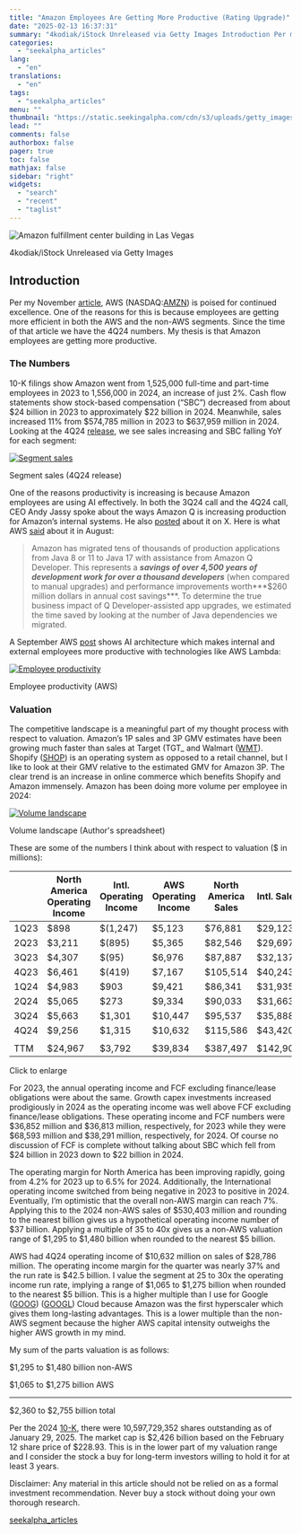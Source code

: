 ```yaml
---
title: "Amazon Employees Are Getting More Productive (Rating Upgrade)"
date: "2025-02-13 16:37:31"
summary: "4kodiak/iStock Unreleased via Getty Images Introduction Per my November article, AWS (NASDAQ:AMZN) is poised for continued excellence. One of the reasons for this is because employees are getting more efficient in both the AWS and the non-AWS segments. Since the time of that article we have the 4Q24 numbers. My..."
categories:
  - "seekalpha_articles"
lang:
  - "en"
translations:
  - "en"
tags:
  - "seekalpha_articles"
menu: ""
thumbnail: "https://static.seekingalpha.com/cdn/s3/uploads/getty_images/1252468735/image_1252468735.jpg"
lead: ""
comments: false
authorbox: false
pager: true
toc: false
mathjax: false
sidebar: "right"
widgets:
  - "search"
  - "recent"
  - "taglist"
---
```


![Amazon fulfillment center building in Las Vegas](https://static.seekingalpha.com/cdn/s3/uploads/getty_images/1252468735/image_1252468735.jpg?io=getty-c-w750) 



4kodiak/iStock Unreleased via Getty Images





Introduction
------------

Per my November [article](https://seekingalpha.com/article/4734875-amazon-aws-is-poised-for-continued-excellence-with-operating-margin-and-revenue), AWS (NASDAQ:[AMZN](https://seekingalpha.com/symbol/AMZN "Amazon.com, Inc.")) is poised for continued excellence. One of the reasons for this is because employees are getting more efficient in both the AWS and the non-AWS segments. Since the time of that article we have the 4Q24 numbers. My thesis is that Amazon employees are getting more productive.

### The Numbers

10-K filings show Amazon went from 1,525,000 full-time and part-time employees in 2023 to 1,556,000 in 2024, an increase of just 2%. Cash flow statements show stock-based compensation (“SBC”) decreased from about $24 billion in 2023 to approximately $22 billion in 2024. Meanwhile, sales increased 11% from $574,785 million in 2023 to $637,959 million in 2024. Looking at the 4Q24 [release](https://s2.q4cdn.com/299287126/files/doc_financials/2024/q4/AMZN-Q4-2024-Earnings-Release.pdf), we see sales increasing and SBC falling YoY for each segment:

 [![Segment sales](https://static.seekingalpha.com/uploads/2025/2/12/3418341-17394028417777789.jpeg)](https://static.seekingalpha.com/uploads/2025/2/12/3418341-17394028417777789_origin.jpeg) 



Segment sales (4Q24 release)





One of the reasons productivity is increasing is because Amazon employees are using AI effectively. In both the 3Q24 call and the 4Q24 call, CEO Andy Jassy spoke about the ways Amazon Q is increasing production for Amazon’s internal systems. He also [posted](https://x.com/ajassy/status/1826608791741493281?lang=en) about it on X. Here is what AWS [said](https://aws.amazon.com/blogs/devops/amazon-q-developer-just-reached-a-260-million-dollar-milestone/) about it in August:

> Amazon has migrated tens of thousands of production applications from Java 8 or 11 to Java 17 with assistance from Amazon Q Developer. This represents a ***savings of over 4,500 years of development work for over a thousand developers*** (when compared to manual upgrades) and performance improvements worth***$260 million dollars in annual cost savings***. To determine the true business impact of Q Developer-assisted app upgrades, we estimated the time saved by looking at the number of Java dependencies we migrated.

A September AWS [post](https://aws.amazon.com/blogs/machine-learning/improve-employee-productivity-using-generative-ai-with-amazon-bedrock/) shows AI architecture which makes internal and external employees more productive with technologies like AWS Lambda:

 [![Employee productivity](https://static.seekingalpha.com/uploads/2025/2/12/3418341-17394028411910515.jpeg)](https://static.seekingalpha.com/uploads/2025/2/12/3418341-17394028411910515_origin.jpeg) 



Employee productivity (AWS)





### Valuation

The competitive landscape is a meaningful part of my thought process with respect to valuation. Amazon’s 1P sales and 3P GMV estimates have been growing much faster than sales at Target (TGT\_ and Walmart ([WMT](https://seekingalpha.com/symbol/WMT "Walmart Inc.")). Shopify ([SHOP](https://seekingalpha.com/symbol/SHOP "Shopify Inc.")) is an operating system as opposed to a retail channel, but I like to look at their GMV relative to the estimated GMV for Amazon 3P. The clear trend is an increase in online commerce which benefits Shopify and Amazon immensely. Amazon has been doing more volume per employee in 2024:

 [![Volume landscape](https://static.seekingalpha.com/uploads/2025/2/12/3418341-1739402840521947.png)](https://static.seekingalpha.com/uploads/2025/2/12/3418341-1739402840521947_origin.png) 



Volume landscape (Author's spreadsheet)





These are some of the numbers I think about with respect to valuation ($ in millions):

|  | North  America  Operating  Income | Intl.  Operating  Income | AWS  Operating  Income | North  America  Sales | Intl.  Sales | AWS  Sales | Total  Operating  Income | Total  FCF Excl.  Leases &  Financing | Total  Operating  Cash  Flow | Total  Sales |
| --- | --- | --- | --- | --- | --- | --- | --- | --- | --- | --- |
| 1Q23 | $898 | $(1,247) | $5,123 | $76,881 | $29,123 | $21,354 | $4,774 | $(8,282) | $4,788 | $127,358 |
| 2Q23 | $3,211 | $(895) | $5,365 | $82,546 | $29,697 | $22,140 | $7,681 | $6,064 | $16,476 | $134,383 |
| 3Q23 | $4,307 | $(95) | $6,976 | $87,887 | $32,137 | $23,059 | $11,188 | $9,919 | $21,217 | $143,083 |
| 4Q23 | $6,461 | $(419) | $7,167 | $105,514 | $40,243 | $24,204 | $13,209 | $29,112 | $42,465 | $169,961 |
| 1Q24 | $4,983 | $903 | $9,421 | $86,341 | $31,935 | $25,037 | $15,307 | $5,054 | $18,989 | $143,313 |
| 2Q24 | $5,065 | $273 | $9,334 | $90,033 | $31,663 | $26,281 | $14,672 | $8,888 | $25,281 | $147,977 |
| 3Q24 | $5,663 | $1,301 | $10,447 | $95,537 | $35,888 | $27,452 | $17,411 | $4,693 | $25,971 | $158,877 |
| 4Q24 | $9,256 | $1,315 | $10,632 | $115,586 | $43,420 | $28,786 | $21,203 | $19,584 | $45,636 | $187,792 |
|  |  |  |  |  |  |  |  |  |  |  |
| TTM | $24,967 | $3,792 | $39,834 | $387,497 | $142,906 | $107,556 | $68,593 | $38,219 | $115,877 | $637,959 |

Click to enlarge

For 2023, the annual operating income and FCF excluding finance/lease obligations were about the same. Growth capex investments increased prodigiously in 2024 as the operating income was well above FCF excluding finance/lease obligations. These operating income and FCF numbers were $36,852 million and $36,813 million, respectively, for 2023 while they were $68,593 million and $38,291 million, respectively, for 2024. Of course no discussion of FCF is complete without talking about SBC which fell from $24 billion in 2023 down to $22 billion in 2024.

The operating margin for North America has been improving rapidly, going from 4.2% for 2023 up to 6.5% for 2024. Additionally, the International operating income switched from being negative in 2023 to positive in 2024. Eventually, I’m optimistic that the overall non-AWS margin can reach 7%. Applying this to the 2024 non-AWS sales of $530,403 million and rounding to the nearest billion gives us a hypothetical operating income number of $37 billion. Applying a multiple of 35 to 40x gives us a non-AWS valuation range of $1,295 to $1,480 billion when rounded to the nearest $5 billion.

AWS had 4Q24 operating income of $10,632 million on sales of $28,786 million. The operating income margin for the quarter was nearly 37% and the run rate is $42.5 billion. I value the segment at 25 to 30x the operating income run rate, implying a range of $1,065 to $1,275 billion when rounded to the nearest $5 billion. This is a higher multiple than I use for Google ([GOOG](https://seekingalpha.com/symbol/GOOG "Alphabet Inc.")) ([GOOGL](https://seekingalpha.com/symbol/GOOGL "Alphabet Inc.")) Cloud because Amazon was the first hyperscaler which gives them long-lasting advantages. This is a lower multiple than the non-AWS segment because the higher AWS capital intensity outweighs the higher AWS growth in my mind.

My sum of the parts valuation is as follows:

$1,295 to $1,480 billion non-AWS

$1,065 to $1,275 billion AWS

---------------------------------------

$2,360 to $2,755 billion total

Per the 2024 [10-K](https://s2.q4cdn.com/299287126/files/doc_financials/2024/q4/e42c2068-bad5-4ab6-ae57-36ff8b2aeffd.pdf), there were 10,597,729,352 shares outstanding as of January 29, 2025. The market cap is $2,426 billion based on the February 12 share price of $228.93. This is in the lower part of my valuation range and I consider the stock a buy for long-term investors willing to hold it for at least 3 years.

Disclaimer: Any material in this article should not be relied on as a formal investment recommendation. Never buy a stock without doing your own thorough research.

[seekalpha_articles](https://seekingalpha.com/article/4757822-amazon-employees-are-getting-more-productive)
